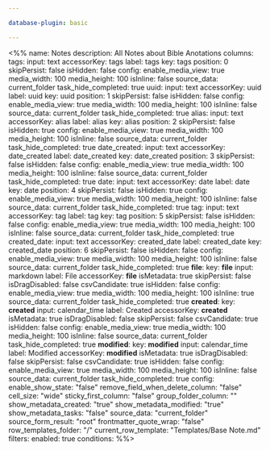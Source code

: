 ```yaml
---

database-plugin: basic

---
```


<%%
name: Notes
description: All Notes about Bible Anotations
columns:
  tags:
    input: text
    accessorKey: tags
    label: tags
    key: tags
    position: 0
    skipPersist: false
    isHidden: false
    config:
      enable_media_view: true
      media_width: 100
      media_height: 100
      isInline: false
      source_data: current_folder
      task_hide_completed: true
  uuid:
    input: text
    accessorKey: uuid
    label: uuid
    key: uuid
    position: 1
    skipPersist: false
    isHidden: false
    config:
      enable_media_view: true
      media_width: 100
      media_height: 100
      isInline: false
      source_data: current_folder
      task_hide_completed: true
  alias:
    input: text
    accessorKey: alias
    label: alias
    key: alias
    position: 2
    skipPersist: false
    isHidden: true
    config:
      enable_media_view: true
      media_width: 100
      media_height: 100
      isInline: false
      source_data: current_folder
      task_hide_completed: true
  date_created:
    input: text
    accessorKey: date_created
    label: date_created
    key: date_created
    position: 3
    skipPersist: false
    isHidden: false
    config:
      enable_media_view: true
      media_width: 100
      media_height: 100
      isInline: false
      source_data: current_folder
      task_hide_completed: true
  date:
    input: text
    accessorKey: date
    label: date
    key: date
    position: 4
    skipPersist: false
    isHidden: true
    config:
      enable_media_view: true
      media_width: 100
      media_height: 100
      isInline: false
      source_data: current_folder
      task_hide_completed: true
  tag:
    input: text
    accessorKey: tag
    label: tag
    key: tag
    position: 5
    skipPersist: false
    isHidden: false
    config:
      enable_media_view: true
      media_width: 100
      media_height: 100
      isInline: false
      source_data: current_folder
      task_hide_completed: true
  created_date:
    input: text
    accessorKey: created_date
    label: created_date
    key: created_date
    position: 6
    skipPersist: false
    isHidden: false
    config:
      enable_media_view: true
      media_width: 100
      media_height: 100
      isInline: false
      source_data: current_folder
      task_hide_completed: true
  __file__:
    key: __file__
    input: markdown
    label: File
    accessorKey: __file__
    isMetadata: true
    skipPersist: false
    isDragDisabled: false
    csvCandidate: true
    isHidden: false
    config:
      enable_media_view: true
      media_width: 100
      media_height: 100
      isInline: true
      source_data: current_folder
      task_hide_completed: true
  __created__:
    key: __created__
    input: calendar_time
    label: Created
    accessorKey: __created__
    isMetadata: true
    isDragDisabled: false
    skipPersist: false
    csvCandidate: true
    isHidden: false
    config:
      enable_media_view: true
      media_width: 100
      media_height: 100
      isInline: false
      source_data: current_folder
      task_hide_completed: true
  __modified__:
    key: __modified__
    input: calendar_time
    label: Modified
    accessorKey: __modified__
    isMetadata: true
    isDragDisabled: false
    skipPersist: false
    csvCandidate: true
    isHidden: false
    config:
      enable_media_view: true
      media_width: 100
      media_height: 100
      isInline: false
      source_data: current_folder
      task_hide_completed: true
config:
  enable_show_state: "false"
  remove_field_when_delete_column: "false"
  cell_size: "wide"
  sticky_first_column: "false"
  group_folder_column: ""
  show_metadata_created: "true"
  show_metadata_modified: "true"
  show_metadata_tasks: "false"
  source_data: "current_folder"
  source_form_result: "root"
  frontmatter_quote_wrap: "false"
  row_templates_folder: "/"
  current_row_template: "Templates/Base Note.md"
filters:
  enabled: true
  conditions:
%%>
